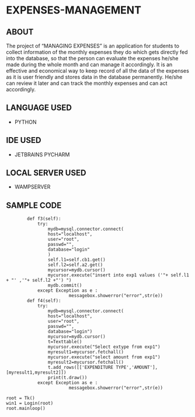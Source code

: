 # **EXPENSES-MANAGEMENT**

## ABOUT

The  project of “MANAGING EXPENSES” is an application for students to collect information of the monthly expenses they do which gets directly fed into the database, 
so that the person can evaluate the expenses he/she made during the whole month and can manage it accordingly. 
It is an effective and economical way to keep record of all the data of the expenses as it is user friendly and stores data in the database permanently. 
He/she can review it later and can track the monthly expenses and can act accordingly.

## LANGUAGE USED

* PYTHON

## IDE USED

* JETBRAINS PYCHARM

## LOCAL SERVER USED

* WAMPSERVER

## SAMPLE CODE

```
        def f3(self):
            try:
                mydb=mysql.connector.connect(
                host="localhost",
                user="root",
                passwd="",
                database="login"
                )
                self.l1=self.cb1.get()
                self.l2=self.a2.get()
                mycursor=mydb.cursor()
                mycursor.execute("insert into exp1 values ('"+ self.l1 + "' ,'"+ self.l2 +"') ")
                mydb.commit()
            except Exception as e :
                        messagebox.showerror("error",str(e))
        def f4(self):
            try:
                mydb=mysql.connector.connect(
                host="localhost",
                user="root",
                passwd="",
                database="login")
                mycursor=mydb.cursor()
                t=Texttable()
                mycursor.execute("Select extype from exp1")
                myresult1=mycursor.fetchall()
                mycursor.execute("select amount from exp1")
                myresult2=mycursor.fetchall()
                t.add_rows([['EXPENDITURE TYPE','AMOUNT'],[myresult1,myresult2]])
                print(t.draw())
            except Exception as e :
                        messagebox.showerror("error",str(e))

root = Tk()
win1 = Login(root)
root.mainloop()
```
